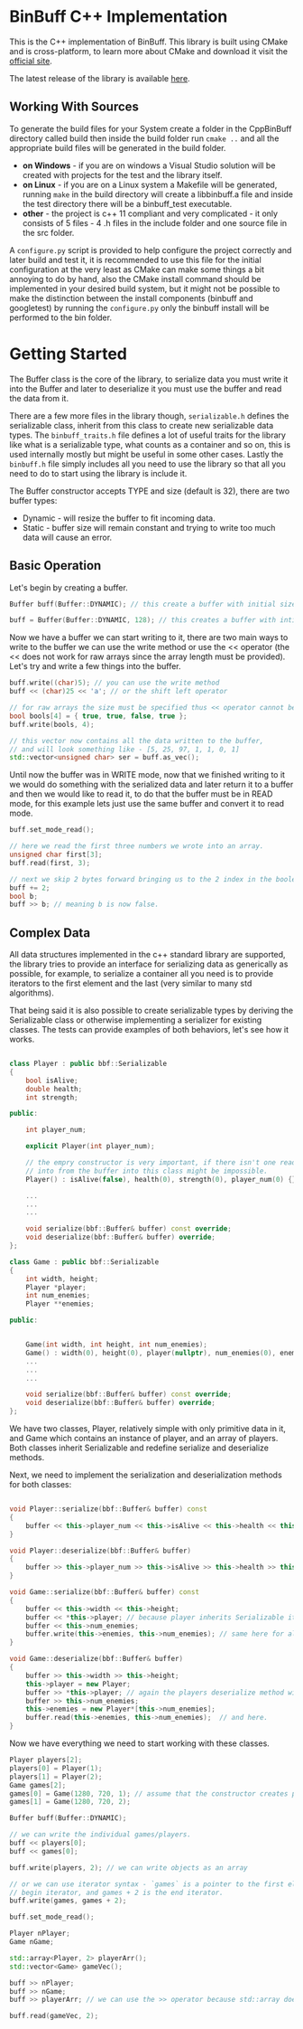 # BinBuff C++ Implementation

This is the C++ implementation of BinBuff.
This library is built using CMake and is cross-platform, to learn more about CMake and download it visit the   [official site](https://cmake.org/).

The latest release of the library is available [here](https://github.com/Zshoham/BinBuff/releases).

## Working With Sources 

To generate the build files for your System create a folder in the CppBinBuff directory called build
then inside the build folder run `cmake ..` and all the appropriate build files will be generated in the build folder.

* **on Windows** - if you are on windows a Visual Studio solution will be created with projects for the test and the library itself.
* **on Linux** - if you are on a Linux system a Makefile will be generated, running `make` in the build directory will create a libbinbuff.a file and inside the test directory there will be a binbuff_test executable.
* **other** - the project is c++ 11 compliant and very complicated - it only consists of 5 files - 4 .h files in the include folder and one source file in the src folder.

A `configure.py` script is provided to help configure the project correctly and later build and test it, it is recommended to use this file for the initial configuration at the very least as CMake can make some things a bit annoying to do by hand, also the CMake install command should be implemented in your desired build system, but it might not be possible to make the distinction between the install components (binbuff and googletest) by running the `configure.py` only the binbuff install will be performed to the bin folder.

# Getting Started

The Buffer class is the core of the library, to serialize data you must write it into the Buffer and later to deserialize it you must use the buffer and read the data from it.

There are a few more files in the library though, `serializable.h` defines the serializable class, inherit from this class to create new serializable data types.
The `binbuff_traits.h` file defines a lot of useful traits for the library like what is a serializable type, what counts as a container and so on, this is used internally mostly but might be useful in some other cases.
Lastly the `binbuff.h` file simply includes all you need to use the library so that all you need to do to start using the library is include it.

The Buffer constructor accepts TYPE and size (default is 32), there are two buffer types:

* Dynamic - will resize the buffer to fit incoming data.
* Static - buffer size will remain constant and trying to write too much data will cause an error.

## Basic Operation

Let's begin by creating a buffer.

```C++
Buffer buff(Buffer::DYNAMIC); // this create a buffer with initial size of 32.

buff = Buffer(Buffer::DYNAMIC, 128); // this creates a buffer with intial size of 128.
```

Now we have a buffer we can start writing to it, there are two main ways to write to the buffer we can use the write method or use the << operator (the << does not work for raw arrays since the array length must be provided).
Let's try and write a few things into the buffer.

```C++
buff.write((char)5); // you can use the write method
buff << (char)25 << 'a'; // or the shift left operator

// for raw arrays the size must be specified thus << operator cannot be used.
bool bools[4] = { true, true, false, true };
buff.write(bools, 4); 

// this vector now contains all the data written to the buffer, 
// and will look something like - [5, 25, 97, 1, 1, 0, 1]
std::vector<unsigned char> ser = buff.as_vec();
```

Until now the buffer was in WRITE mode, now that we finished writing to it we would do something with the serialized data and later return it to a buffer and then we would like to read it, to do that the buffer must be in READ mode, for this example lets just use the same buffer and convert it to read mode.

```C++
buff.set_mode_read();

// here we read the first three numbers we wrote into an array.
unsigned char first[3];
buff.read(first, 3);

// next we skip 2 bytes forward bringing us to the 2 index in the boolean array.
buff += 2;
bool b;
buff >> b; // meaning b is now false.

```

## Complex Data

All data structures implemented in the c++ standard library are supported, the library tries to provide an interface for serializing data as generically as possible, for example, to serialize a container all you need is to provide iterators to the first element and the last (very similar to many std algorithms).

That being said it is also possible to create serializable types by deriving the Serializable class or otherwise implementing a serializer for existing classes.
The tests can provide examples of both behaviors, let's see how it works.

```C++

class Player : public bbf::Serializable
{
	bool isAlive;
    double health;
	int strength;

public:

	int player_num;

    explicit Player(int player_num);

    // the empry constructor is very important, if there isn't one reading 
    // into from the buffer into this class might be impossible.
	Player() : isAlive(false), health(0), strength(0), player_num(0) {}

	...
    ...    
    ...

	void serialize(bbf::Buffer& buffer) const override;
	void deserialize(bbf::Buffer& buffer) override;
};

class Game : public bbf::Serializable
{
	int width, height;
	Player *player;
	int num_enemies;
	Player **enemies;

public:


    Game(int width, int height, int num_enemies);
	Game() : width(0), height(0), player(nullptr), num_enemies(0), enemies(nullptr)  {}
    ...
    ...
    ...

	void serialize(bbf::Buffer& buffer) const override;
	void deserialize(bbf::Buffer& buffer) override;
};
```

We have two classes, Player, relatively simple with only primitive data in it, and Game which contains an instance of player, and an array of players.
Both classes inherit Serializable and redefine serialize and deserialize methods.

Next, we need to implement the serialization and deserialization methods for both classes:

```C++

void Player::serialize(bbf::Buffer& buffer) const
{
	buffer << this->player_num << this->isAlive << this->health << this->strength;
}

void Player::deserialize(bbf::Buffer& buffer)
{
	buffer >> this->player_num >> this->isAlive >> this->health >> this->strength;
}

void Game::serialize(bbf::Buffer& buffer) const
{
	buffer << this->width << this->height;
	buffer << *this->player; // because player inherits Serializable its serialize method will be used here.
	buffer << this->num_enemies;
	buffer.write(this->enemies, this->num_enemies); // same here for all players.
}

void Game::deserialize(bbf::Buffer& buffer)
{
	buffer >> this->width >> this->height;
	this->player = new Player;
	buffer >> *this->player; // again the players deserialize method will be called here.
	buffer >> this->num_enemies;
	this->enemies = new Player*[this->num_enemies];
	buffer.read(this->enemies, this->num_enemies);  // and here.
}

```

Now we have everything we need to start working with these classes.

```C++
Player players[2];
players[0] = Player(1);
players[1] = Player(2);
Game games[2];
games[0] = Game(1280, 720, 1); // assume that the constructor creates players for the enemies.
games[1] = Game(1280, 720, 2);

Buffer buff(Buffer::DYNAMIC); 

// we can write the individual games/players.
buff << players[0];
buff << games[0];

buff.write(players, 2); // we can write objects as an array

// or we can use iterator syntax - `games` is a pointer to the first element or the
// begin iterator, and games + 2 is the end iterator.  
buff.write(games, games + 2);

buff.set_mode_read();

Player nPlayer;
Game nGame;

std::array<Player, 2> playerArr();
std::vector<Game> gameVec();

buff >> nPlayer;
buff >> nGame;
buff >> playerArr; // we can use the >> operator because std::array does not require size.

buff.read(gameVec, 2);

```